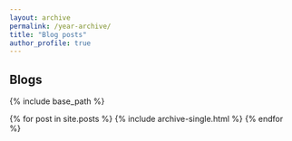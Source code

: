 ```yaml
---
layout: archive
permalink: /year-archive/
title: "Blog posts"
author_profile: true
---
```


## Blogs

{% include base_path %}

{% for post in site.posts %}
  {% include archive-single.html %}
{% endfor %}
